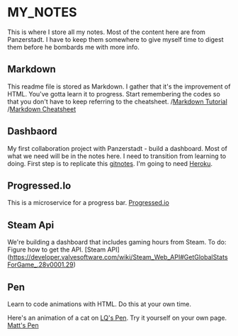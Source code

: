 # MY_NOTES
This is where I store all my notes. Most of the content here are from Panzerstadt. I have to keep them somewhere to give myself time to digest them before he bombards me with more info. 

## Markdown
This readme file is stored as Markdown. I gather that it's the improvement of HTML. You've gotta learn it to progress. Start remembering the codes so that you don't have to keep referring to the cheatsheet.
/[Markdown Tutorial](https://www.markdowntutorial.com/lesson/1/)
/[Markdown Cheatsheet](https://github.com/adam-p/markdown-here/wiki/Markdown-Cheatsheet)

## Dashbaord
My first collaboration project with Panzerstadt - build a dashboard. Most of what we need will be in the notes here. I need to transition from learning to doing.
First step is to replicate this [gitnotes](http://gitnotes.herokuapp.com/). 
I'm going to need [Heroku](https://dashboard.heroku.com/apps).

## Progressed.Io
This is a microservice for a progress bar. 
[Progressed.io](https://github.com/fehmicansaglam/progressed.io)

## Steam Api
We're building a dashboard that includes gaming hours from Steam.
To do: Figure how to get the API.
[Steam API] (https://developer.valvesoftware.com/wiki/Steam_Web_API#GetGlobalStatsForGame_.28v0001.29)

## Pen
Learn to code animations with HTML. Do this at your own time.

Here's an animation of a cat on [LQ's Pen](https://codepen.io/panzerstadt/pen/gejzGV).
Try it yourself on your own page. 
[Matt's Pen](https://codepen.io/mayojich/pen/NYOXpm)
